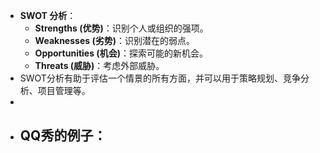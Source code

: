 - **SWOT 分析**：
	- **Strengths (优势)**：识别个人或组织的强项。
	- **Weaknesses (劣势)**：识别潜在的弱点。
	- **Opportunities (机会)**：探索可能的新机会。
	- **Threats (威胁)**：考虑外部威胁。
- SWOT分析有助于评估一个情景的所有方面，并可以用于策略规划、竞争分析、项目管理等。
-
- QQ秀的例子：
	-